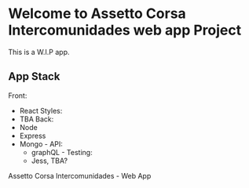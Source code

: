 # Welcome to Assetto Corsa Intercomunidades web app Project 
This is a W.I.P app.

## App Stack
  Front:
   - React
  Styles: 
   - TBA
  Back:
   - Node
   - Express
   - Mongo
    - API:
      - graphQL
    - Testing:
      - Jess, TBA?
  
   
Assetto Corsa Intercomunidades - Web App
